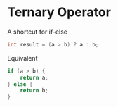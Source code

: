 # Ternary Operator

A shortcut for if-else

```java
int result = (a > b) ? a : b;
```

Equivalent

```java
if (a > b) {
    return a;
} else {
    return b;
}
```
